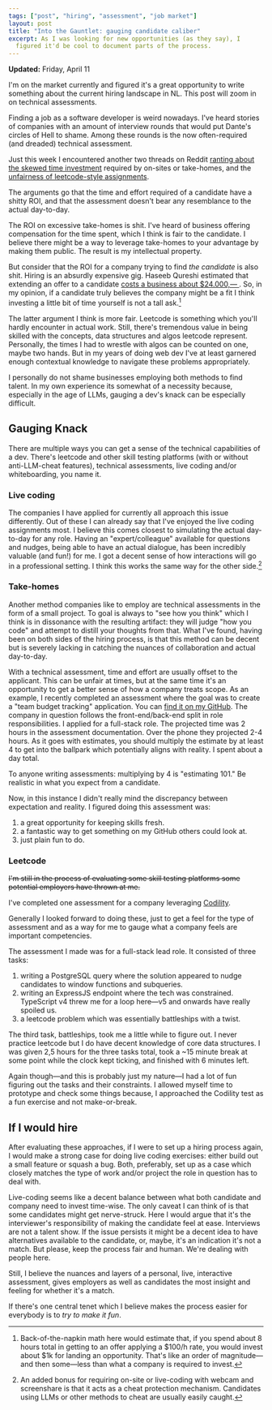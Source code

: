 ```yaml
---
tags: ["post", "hiring", "assessment", "job market"]
layout: post
title: "Into the Gauntlet: gauging candidate caliber"
excerpt: As I was looking for new opportunities (as they say), I
  figured it'd be cool to document parts of the process.
---
```


**Updated:** Friday, April 11

I'm on the market currently and figured it's a great opportunity to write
something about the current hiring landscape in NL. This post will zoom in on
technical assessments.

Finding a job as a software developer is weird nowadays. I've heard stories of
companies with an amount of interview rounds that would put Dante's circles of
Hell to shame. Among these rounds is the now often-required (and dreaded)
technical assessment.

Just this week I encountered another two threads on Reddit [ranting about the
skewed time
investment](https://old.reddit.com/r/webdev/comments/1jwaf6y/rant_take_home_tests_and_live_coding_exercises/)
required by on-sites or take-homes, and the [unfairness of leetcode-style
assignments](https://old.reddit.com/r/webdev/comments/1jvzi6h/rant_fuck_leetcode_interviews/).

The arguments go that the time and effort required of a candidate have a shitty
ROI, and that the assessment doesn't bear any resemblance to the actual
day-to-day.

The ROI on excessive take-homes is shit. I've heard of business offering
compensation for the time spent, which I think is fair to the candidate. I
believe there might be a way to leverage take-homes to your advantage by making
them public. The result is my intellectual property.

But consider that the ROI for a company trying to find _the candidate_ is also
shit. Hiring is an absurdly expensive gig. Haseeb Qureshi estimated that
extending an offer to a candidate [ costs a business about $24.000,—
](https://haseebq.com/how-not-to-bomb-your-offer-negotiation/#what-a-job-negotiation-means-to-an-employer).
So, in my opinion, if a candidate truly believes the company might be a fit I
think investing a little bit of time yourself is not a tall ask.[^napkin]

The latter argument I think is more fair. Leetcode is something which you'll
hardly encounter in actual work. Still, there's tremendous value in being
skilled with the concepts, data structures and algos leetcode represent.
Personally, the times I had to wrestle with algos can be counted on one, maybe
two hands. But in my years of doing web dev I've at least garnered enough
contextual knowledge to navigate these problems appropriately.

I personally do not shame businesses employing both methods to find talent. In
my own experience its somewhat of a necessity because, especially in the age of
LLMs, gauging a dev's knack can be especially difficult.

## Gauging Knack

There are multiple ways you can get a sense of the technical capabilities of a
dev. There's leetcode and other skill testing platforms (with or without
anti-LLM-cheat features), technical assessments, live coding and/or
whiteboarding, you name it.

### Live coding

The companies I have applied for currently all approach this issue differently.
Out of these I can already say that I've enjoyed the live coding assignments
most. I believe this comes closest to simulating the actual day-to-day for any
role. Having an "expert/colleague" available for questions and nudges, being
able to have an actual dialogue, has been incredibly valuable (and fun!) for
me. I got a decent sense of how interactions will go in a professional setting.
I think this works the same way for the other side.[^cheators]

### Take-homes

Another method companies like to employ are technical assessments in the form
of a small project. To goal is always to "see how you think" which I think is
in dissonance with the resulting artifact: they will judge "how you code" and
attempt to distill your thoughts from that. What I've found, having been on
both sides of the hiring process, is that this method can be decent but is
severely lacking in catching the nuances of collaboration and actual
day-to-day.

With a technical assessment, time and effort are usually offset to the
applicant. This can be unfair at times, but at the same time it's an
opportunity to get a better sense of how a company treats scope. As an example,
I recently completed an assessment where the goal was to create a "team budget
tracking" application. You can [find it on my
GitHub](https://github.com/rombrom/budgets-app-example). The company in
question follows the front-end/back-end split in role responsibilities. I
applied for a full-stack role. The projected time was 2 hours in the assessment
documentation. Over the phone they projected 2-4 hours. As it goes with
estimates, you should multiply the estimate by at least 4 to get into the
ballpark which potentially aligns with reality. I spent about a day total.

To anyone writing assessments: multiplying by 4 is "estimating 101." Be
realistic in what you expect from a candidate.

Now, in this instance I didn't really mind the discrepancy between expectation
and reality. I figured doing this assessment was:

1. a great opportunity for keeping skills fresh.
2. a fantastic way to get something on my GitHub others
   could look at.
3. just plain fun to do.

### Leetcode

~~I'm still in the process of evaluating some skill testing platforms some
potential employers have thrown at me.~~

I've completed one assessment for a company leveraging
[Codility](https://www.codility.com).

Generally I looked forward to doing these, just to get a feel for the type of
assessment and as a way for me to gauge what a company feels are important
competencies.

The assessment I made was for a full-stack lead role. It consisted of three
tasks:

1. writing a PostgreSQL query where the solution appeared to nudge candidates
   to window functions and subqueries.
2. writing an ExpressJS endpoint where the tech was constrained. TypeScript v4
   threw me for a loop here—v5 and onwards have really spoiled us.
3. a leetcode problem which was essentially battleships with a twist.

The third task, battleships, took me a little while to figure out. I never
practice leetcode but I do have decent knowledge of core data structures. I was
given 2,5 hours for the three tasks total, took a ~15 minute break at some
point while the clock kept ticking, and finished with 6 minutes left.

Again though—and this is probably just my nature—I had a lot of fun figuring
out the tasks and their constraints. I allowed myself time to prototype and
check some things because, I approached the Codility test as a fun exercise and
not make-or-break.

## If I would hire

After evaluating these approaches, if I were to set up a hiring process again,
I would make a strong case for doing live coding exercises: either build out a
small feature or squash a bug. Both, preferably, set up as a case which closely
matches the type of work and/or project the role in question has to deal with.

Live-coding seems like a decent balance between what both candidate and company
need to invest time-wise. The only caveat I can think of is that some
candidates might get nerve-struck. Here I would argue that it's the
interviewer's responsibility of making the candidate feel at ease. Interviews
are not a talent show. If the issue persists it might be a decent idea to have
alternatives available to the candidate, or, maybe, it's an indication it's not
a match. But please, keep the process fair and human. We're dealing with people
here.

Still, I believe the nuances and layers of a personal, live, interactive
assessment, gives employers as well as candidates the most insight and feeling
for whether it's a match.

If there's one central tenet which I believe makes the process easier for
everybody is to _try to make it fun_.

[^napkin]:
    Back-of-the-napkin math here would estimate that, if you spend about
    8 hours total in getting to an offer applying a $100/h rate, you would
    invest about $1k for landing an opportunity. That's like an order of
    magnitude—and then some—less than what a company is required to invest.

[^cheators]:
    An added bonus for requiring on-site or live-coding with webcam
    and screenshare is that it acts as a cheat protection mechanism. Candidates
    using LLMs or other methods to cheat are usually easily caught.
